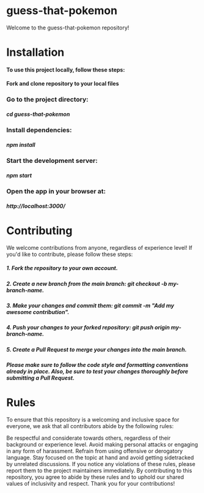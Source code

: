 # guess-that-pokemon
Welcome to the guess-that-pokemon repository! 

# Installation
#### To use this project locally, follow these steps:

#### Fork and clone repository to your local files

### Go to the project directory:
##### cd guess-that-pokemon

### Install dependencies:
##### npm install

### Start the development server:
##### npm start

### Open the app in your browser at:
##### http://localhost:3000/

# Contributing
We welcome contributions from anyone, regardless of experience level! If you'd like to contribute, please follow these steps:

##### 1. Fork the repository to your own account.
##### 2. Create a new branch from the main branch: git checkout -b my-branch-name.
##### 3. Make your changes and commit them: git commit -m "Add my awesome contribution".
##### 4. Push your changes to your forked repository: git push origin my-branch-name.
##### 5. Create a Pull Request to merge your changes into the main branch.
##### Please make sure to follow the code style and formatting conventions already in place. Also, be sure to test your changes thoroughly before submitting a Pull Request.

# Rules
To ensure that this repository is a welcoming and inclusive space for everyone, we ask that all contributors abide by the following rules:

Be respectful and considerate towards others, regardless of their background or experience level.
Avoid making personal attacks or engaging in any form of harassment.
Refrain from using offensive or derogatory language.
Stay focused on the topic at hand and avoid getting sidetracked by unrelated discussions.
If you notice any violations of these rules, please report them to the project maintainers immediately.
By contributing to this repository, you agree to abide by these rules and to uphold our shared values of inclusivity and respect. Thank you for your contributions!

